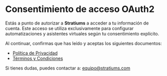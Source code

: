 <!DOCTYPE html>
<html lang="es">
<head>
  <meta charset="UTF-8">
  <meta name="viewport" content="width=device-width, initial-scale=1">
  <title>Consentimiento OAuth2 | Stratiums</title>
</head>
<body>
  <main>
    <h1>Consentimiento de acceso OAuth2</h1>
    <p>
      Estás a punto de autorizar a <strong>Stratiums</strong> a acceder a tu información de cuenta.
      Este acceso se utiliza exclusivamente para configurar automatizaciones y asistentes virtuales según tu consentimiento explícito.
    </p>
    <p>
      Al continuar, confirmas que has leído y aceptas los siguientes documentos:
    </p>
    <ul>
      <li><a href="privacy.html" target="_blank">Política de Privacidad</a></li>
      <li><a href="terms.html" target="_blank">Términos y Condiciones</a></li>
    </ul>
    <p>Si tienes dudas, puedes contactar a: <a href="mailto:equipo@stratiums.com">equipo@stratiums.com</a></p>
  </main>
</body>
</html>
